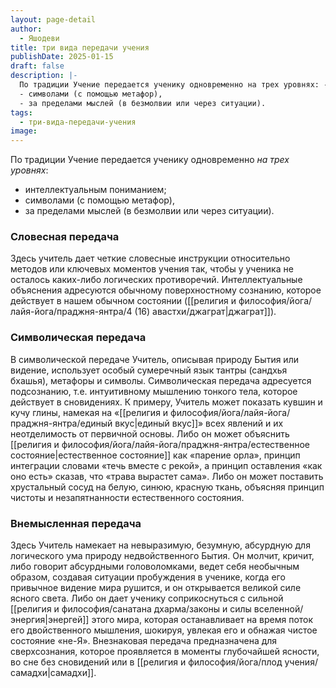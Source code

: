 ```yaml
---
layout: page-detail
author:
  - Яшодеви
title: три вида передачи учения
publishDate: 2025-01-15
draft: false
description: |-
  По традиции Учение передается ученику одновременно на трех уровнях: - интеллектуальным пониманием;
  - символами (с помощью метафор),
  - за пределами мыслей (в безмолвии или через ситуации).
tags:
  - три-вида-передачи-учения
image:
---
```

По традиции Учение передается ученику одновременно *на трех уровнях*:

- интеллектуальным пониманием;
- символами (с помощью метафор),
- за пределами мыслей (в безмолвии или через ситуации).

### Словесная передача

Здесь учитель дает четкие словесные инструкции относительно методов или ключевых моментов учения так, чтобы у ученика не осталось каких-либо логических противоречий. Интеллектуальные объяснения адресуются обычному поверхностному сознанию, которое действует в нашем обычном состоянии ([[религия и философия/йога/лайя-йога/праджня-янтра/4 (16) авастхи/джаграт|джаграт]]).

### Символическая передача

В символической передаче Учитель, описывая природу Бытия или видение, использует особый сумеречный язык тантры (сандхья бхашья), метафоры и символы. Символическая передача адресуется подсознанию, т.е.
интуитивному мышлению тонкого тела, которое действует в сновидениях. К примеру, Учитель может показать кувшин и кучу глины, намекая на «[[религия и философия/йога/лайя-йога/праджня-янтра/единый вкус|единый вкус]]» всех явлений и их неотделимость от первичной основы. Либо он может объяснить [[религия и философия/йога/лайя-йога/праджня-янтра/естественное состояние|естественное состояние]] как «парение орла», принцип интеграции словами «течь вместе с рекой», а принцип оставления «как оно есть» сказав, что «трава вырастет сама». Либо он
может поставить хрустальный сосуд на белую, синюю, красную ткань, объясняя принцип чистоты и незапятнанности естественного состояния.

### Внемысленная передача

Здесь Учитель намекает на невыразимую, безумную, абсурдную для логического ума природу недвойственного Бытия. Он молчит, кричит, либо говорит абсурдными головоломками, ведет себя необычным образом, создавая ситуации пробуждения в ученике, когда его привычное видение мира рушится, и он открывается великой силе ясного света. Либо он дает ученику соприкоснуться с сильной [[религия и философия/санатана дхарма/законы и силы вселенной/энергия|энергей]] этого мира, которая останавливает на время поток его двойственного мышления, шокируя, увлекая его и обнажая чистое состояние «не-Я». Внезнаковая передача предназначена для сверхсознания, которое проявляется в моменты глубочайшей ясности, во сне без сновидений или в [[религия и философия/йога/плод учения/самадхи|самадхи]].